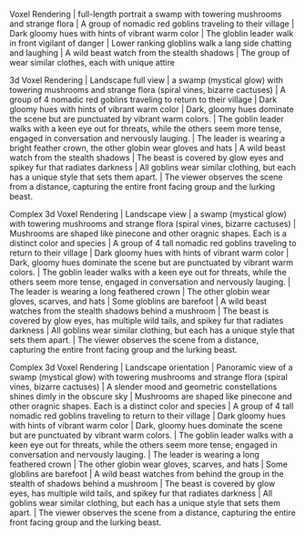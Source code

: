 Voxel Rendering |
full-length portrait
a swamp with towering mushrooms and strange flora |
A group of nomadic red goblins traveling to their village |
Dark gloomy hues with hints of vibrant warm color |
The globlin leader walk in front vigilant of danger |
Lower ranking globlins walk a lang side chatting and laughing |
A wild beast watch from the stealth shadows |
The group of wear similar clothes, each with unique attire 

3d Voxel Rendering |
Landscape full view |
a swamp (mystical glow) with towering mushrooms and strange flora (spiral vines, bizarre cactuses) |
A group of 4 nomadic red goblins traveling to return to their village |
Dark gloomy hues with hints of vibrant warm color |
Dark, gloomy hues dominate the scene but are punctuated by vibrant warm colors. |
The goblin leader walks with a keen eye out for threats, while the others seem more tense, engaged in conversation and nervously lauging. |
The leader is wearing a bright feather crown, the other globin wear gloves and hats |
A wild beast watch from the stealth shadows |
The beast is covered by glow eyes and spikey fur that radiates darkness |
All goblins wear similar clothing, but each has a unique style that sets them apart. |
The viewer observes the scene from a distance, capturing the entire front facing group and the lurking beast. 

Complex 3d Voxel Rendering |
Landscape view |
a swamp (mystical glow) with towering mushrooms and strange flora (spiral vines, bizarre cactuses) |
Mushrooms are shaped like pinecone and other oragnic shapes. Each is a distinct color and species |
A group of 4 tall nomadic red goblins traveling to return to their village |
Dark gloomy hues with hints of vibrant warm color |
Dark, gloomy hues dominate the scene but are punctuated by vibrant warm colors. |
The goblin leader walks with a keen eye out for threats, while the others seem more tense, engaged in conversation and nervously lauging. |
The leader is wearing a long feathered crown |
The other globin wear gloves, scarves, and hats |
Some globlins are barefoot |
A wild beast watches from the stealth shadows behind a mushroom |
The beast is covered by glow eyes, has multiple wild tails, and spikey fur that radiates darkness |
All goblins wear similar clothing, but each has a unique style that sets them apart. |
The viewer observes the scene from a distance, capturing the entire front facing group and the lurking beast. 

Complex 3d Voxel Rendering |
Landscape orientation |
Panoramic view of a swamp (mystical glow) with towering mushrooms and strange flora (spiral vines, bizarre cactuses) |
A slender mood and geometric constellations shines dimly in the obscure sky |
Mushrooms are shaped like pinecone and other oragnic shapes. Each is a distinct color and species |
A group of 4 tall nomadic red goblins traveling to return to their village |
Dark gloomy hues with hints of vibrant warm color |
Dark, gloomy hues dominate the scene but are punctuated by vibrant warm colors. |
The goblin leader walks with a keen eye out for threats, while the others seem more tense, engaged in conversation and nervously lauging. |
The leader is wearing a long feathered crown |
The other globin wear gloves, scarves, and hats |
Some globlins are barefoot |
A wild beast watches from behind the group in the stealth of shadows behind a mushroom |
The beast is covered by glow eyes, has multiple wild tails, and spikey fur that radiates darkness |
All goblins wear similar clothing, but each has a unique style that sets them apart. |
The viewer observes the scene from a distance, capturing the entire front facing group and the lurking beast. 
